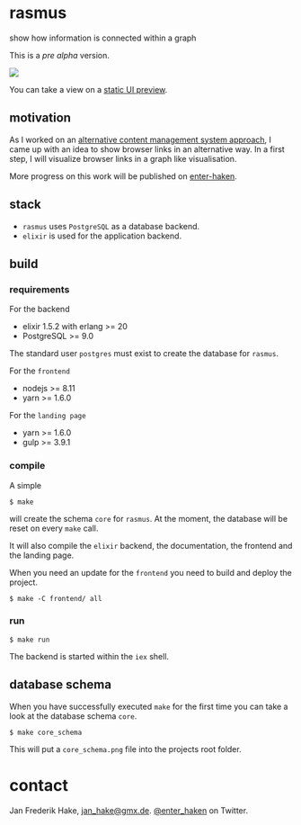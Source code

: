 # rasmus

show how information is connected within a graph 

This is a *pre alpha* version.

![][rasmusFrontend]

You can take a view on a [static UI preview][staticUI].

## motivation

As I worked on an [alternative content management system approach](http://enter-haken.github.io/posts/2018-02-19-rasmus.html),
I came up with an idea to show browser links in an alternative way.
In a first step, I will visualize browser links in a graph like visualisation.

More progress on this work will be published on [enter-haken](http://enter-haken.github.io).

## stack

* `rasmus` uses `PostgreSQL` as a database backend.
* `elixir` is used for the application backend.

## build

### requirements

For the backend

* elixir 1.5.2 with erlang >= 20
* PostgreSQL >= 9.0

The standard user `postgres` must exist to create the database for `rasmus`.

For the `frontend`

* nodejs >= 8.11
* yarn >= 1.6.0

For the `landing page`  

* yarn >= 1.6.0
* gulp >= 3.9.1

### compile

A simple 

    $ make

will create the schema `core` for `rasmus`.
At the moment, the database will be reset on every `make` call.

It will also compile the `elixir` backend, the documentation, the frontend and the landing page.

When you need an update for the `frontend` you need to build and deploy the project.

    $ make -C frontend/ all 

### run

    $ make run

The backend is started within the `iex` shell.

## database schema

When you have successfully executed `make` for the first time you can take a look at the database schema `core`.

    $ make core_schema

This will put a `core_schema.png` file into the projects root folder.

# contact

Jan Frederik Hake, <jan_hake@gmx.de>. [@enter_haken](https://twitter.com/enter_haken) on Twitter.

[rasmusFrontend]: readme_images/rasmus_frontend.png
[staticUI]: https://enter-haken.github.io/example/rasmus/alpha/index.html
